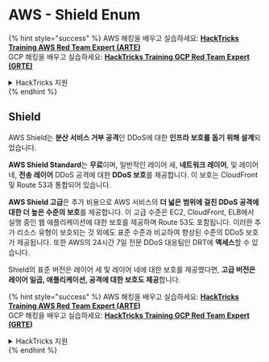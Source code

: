 # AWS - Shield Enum

{% hint style="success" %}
AWS 해킹을 배우고 실습하세요: <img src="/.gitbook/assets/image.png" alt="" data-size="line">[**HackTricks Training AWS Red Team Expert (ARTE)**](https://training.hacktricks.xyz/courses/arte)<img src="/.gitbook/assets/image.png" alt="" data-size="line">\
GCP 해킹을 배우고 실습하세요: <img src="/.gitbook/assets/image (2).png" alt="" data-size="line">[**HackTricks Training GCP Red Team Expert (GRTE)**<img src="/.gitbook/assets/image (2).png" alt="" data-size="line">](https://training.hacktricks.xyz/courses/grte)

<details>

<summary>HackTricks 지원</summary>

* [**구독 요금제**](https://github.com/sponsors/carlospolop)를 확인하세요!
* 💬 [**Discord 그룹**](https://discord.gg/hRep4RUj7f) 또는 [**텔레그램 그룹**](https://t.me/peass)에 **가입**하거나 **트위터** 🐦 [**@hacktricks\_live**](https://twitter.com/hacktricks\_live)**를 팔로우하세요**.
* 해킹 팁을 공유하려면 [**HackTricks**](https://github.com/carlospolop/hacktricks) 및 [**HackTricks Cloud**](https://github.com/carlospolop/hacktricks-cloud) 깃헙 저장소에 PR을 제출하세요.

</details>
{% endhint %}

## Shield

AWS Shield는 **분산 서비스 거부 공격**인 DDoS에 대한 **인프라 보호를 돕기 위해 설계**되었습니다.

**AWS Shield Standard**는 **무료**이며, 일반적인 레이어 세, **네트워크 레이어**, 및 레이어 네, **전송 레이어** DDoS 공격에 대한 **DDoS 보호**를 제공합니다. 이 보호는 CloudFront 및 Route 53과 통합되어 있습니다.

**AWS Shield 고급**은 추가 비용으로 AWS 서비스의 **더 넓은 범위에 걸친 DDoS 공격에 대한 더 높은 수준의 보호**를 제공합니다. 이 고급 수준은 EC2, CloudFront, ELB에서 실행 중인 웹 애플리케이션에 대한 보호를 제공하며 Route 53도 포함됩니다. 이러한 추가 리소스 유형이 보호되는 것 외에도 표준 수준과 비교하여 향상된 수준의 DDoS 보호가 제공됩니다. 또한 AWS의 24시간 7일 전문 DDoS 대응팀인 DRT에 **액세스**할 수 있습니다.

Shield의 표준 버전은 레이어 세 및 레이어 네에 대한 보호를 제공했다면, **고급 버전은 레이어 일곱, 애플리케이션, 공격에 대한 보호도 제공**합니다.

{% hint style="success" %}
AWS 해킹을 배우고 실습하세요: <img src="/.gitbook/assets/image.png" alt="" data-size="line">[**HackTricks Training AWS Red Team Expert (ARTE)**](https://training.hacktricks.xyz/courses/arte)<img src="/.gitbook/assets/image.png" alt="" data-size="line">\
GCP 해킹을 배우고 실습하세요: <img src="/.gitbook/assets/image (2).png" alt="" data-size="line">[**HackTricks Training GCP Red Team Expert (GRTE)**<img src="/.gitbook/assets/image (2).png" alt="" data-size="line">](https://training.hacktricks.xyz/courses/grte)

<details>

<summary>HackTricks 지원</summary>

* [**구독 요금제**](https://github.com/sponsors/carlospolop)를 확인하세요!
* 💬 [**Discord 그룹**](https://discord.gg/hRep4RUj7f) 또는 [**텔레그램 그룹**](https://t.me/peass)에 **가입**하거나 **트위터** 🐦 [**@hacktricks\_live**](https://twitter.com/hacktricks\_live)**를 팔로우하세요**.
* 해킹 팁을 공유하려면 [**HackTricks**](https://github.com/carlospolop/hacktricks) 및 [**HackTricks Cloud**](https://github.com/carlospolop/hacktricks-cloud) 깃헙 저장소에 PR을 제출하세요.

</details>
{% endhint %}

